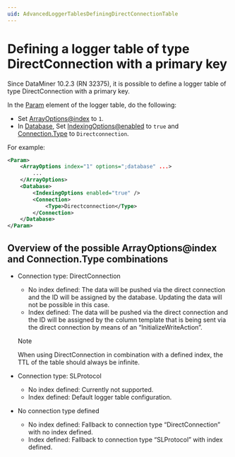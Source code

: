 ```yaml
---
uid: AdvancedLoggerTablesDefiningDirectConnectionTable
---
```


# Defining a logger table of type DirectConnection with a primary key

Since DataMiner 10.2.3 (RN 32375), it is possible to define a logger table of type DirectConnection with a primary key.

In the [Param](xref:Protocol.Params.Param) element of the logger table, do the following:

- Set [ArrayOptions@index](xref:Protocol.Params.Param.ArrayOptions-index) to `1`.
- In [Database](xref:Protocol.Params.Param.Database), Set [IndexingOptions@enabled](xref:Protocol.Params.Param.Database.IndexingOptions-enabled) to `true` and [Connection.Type](xref:Protocol.Params.Param.Database.Connection.Type) to `Directconnection`.

For example:

```xml
<Param>
    <ArrayOptions index="1" options=";database" ...>
        ...
    </ArrayOptions>
    <Database>
        <IndexingOptions enabled="true" />
        <Connection>
            <Type>Directconnection</Type>
        </Connection>
    </Database>
</Param>
```

## Overview of the possible ArrayOptions@index and Connection.Type combinations

- Connection type: DirectConnection
  - No index defined: The data will be pushed via the direct connection and the ID will be
assigned by the database. Updating the data will not be possible in this case.
  - Index defined: The data will be pushed via the direct connection and the ID will be
assigned by the column template that is being sent via the direct connection by means
of an “InitializeWriteAction”.

  > [!NOTE]
  > When using DirectConnection in combination with a defined index, the TTL of the table should always be infinite.

- Connection type: SLProtocol
  - No index defined: Currently not supported.
  - Index defined: Default logger table configuration.
- No connection type defined
  - No index defined: Fallback to connection type “DirectConnection” with no index defined.
  - Index defined: Fallback to connection type “SLProtocol” with index defined.
